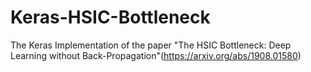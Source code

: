 # Keras-HSIC-Bottleneck
The Keras Implementation of the paper "The HSIC Bottleneck: Deep Learning without Back-Propagation"(https://arxiv.org/abs/1908.01580)
